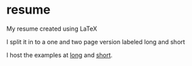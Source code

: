 resume
======
My resume created using LaTeX

I split it in to a one and two page version labeled long and short

I host the examples at [long](http://sadbox.org/static/resume/resume_long.pdf) and [short](http://sadbox.org/static/resume/resume_short.pdf).
